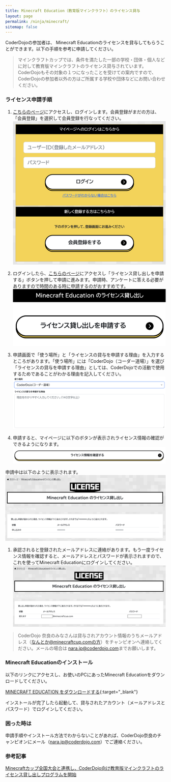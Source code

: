 ```yaml
---
title: Minecraft Education（教育版マインクラフト）のライセンス貸与
layout: page
permalink: /ninja/minecraft/
sitemap: false
---
```

CoderDojoの参加者は、 Minecraft Educationのライセンスを貸与してもらうことができます。以下の手順を参考に申請してください。

> マインクラフトカップでは、条件を満たした一部の学校・団体・個人などに対して教育版マインクラフトのライセンス貸与されています。CoderDojoもその対象の１つになったことを受けての案内ですので、CoderDojoの参加者以外の方はご所属する学校や団体などにお問い合わせください。

### ライセンス申請手順
1. [こちらのページ](https://mypage.minecraftcup.com/user/signin)にアクセスし、ログインします。会員登録がまだの方は、「会員登録」を選択して会員登録を行なってください。
![](/assets/images/minecraft/01.png)
1. ログインしたら、[こちらのページ](https://mypage.minecraftcup.com/user)にアクセスし「ライセンス貸し出しを申請する」ボタンを押して申請に進みます。申請時、アンケートに答える必要がありますので時間のある時に申請するのがおすすめです。
![](/assets/images/minecraft/02.png)

1. 申請画面で「使う場所」と「ライセンスの貸与を申請する理由」を入力するところがあります。「使う場所」には「CoderDojo（コーダー道場）」を選び「ライセンスの貸与を申請する理由」としては、CoderDojoでの活動で使用するためであることがわかる理由を記入してください。
![](/assets/images/minecraft/03.png)
1. 申請すると、マイページに以下のボタンが表示されライセンス情報の確認ができるようになります。
![](/assets/images/minecraft/04.png)

申請中は以下のように表示されます。
![](/assets/images/minecraft/05.png)

1. 承認されると登録されたメールアドレスに連絡があります。もう一度ライセンス情報を確認すると、メールアドレスとパスワードが表示されますので、これを使ってMinecraft Educationにログインしてください。
![](/assets/images/minecraft/06.png)

> CoderDojo 奈良のみなさんは貸与されアカウント情報のうちメールアドレス（なんとか@minecraftcup.comの方）をチャンピオンへ連絡してください。メールの場合は [nara.jp@coderdojo.com](mailto:nara.jp@coderdojo.com)までお願いします。

###  Minecraft Educationのインストール
以下のリンクにアクセスし、お使いのPCにあったMinecraft Educationをダウンロードしてください。

[MINECRAFT EDUCATION をダウンロードする](https://education.minecraft.net/ja-jp/get-started/download){:target="_blank"}

インストールが完了したら起動して、貸与されたアカウント（メールアドレスとパスワード）でログインしてください。

### 困った時は
申請手順やインストール方法でわからないことがあれば、CoderDojo奈良のチャンピオンにメール（[nara.jp@coderdojo.com](mailto:nara.jp@coderdojo.com)）でご連絡ください。


### 参考記事 
[Minecraftカップ全国大会と連携し、CoderDojo向け教育版マインクラフトのライセンス貸し出しプログラムを開始](https://news.coderdojo.jp/2022/05/31/partnership-with-minecraftcup/)
